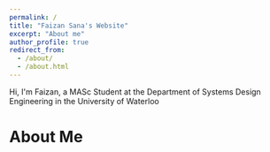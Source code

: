 ```yaml
---
permalink: /
title: "Faizan Sana's Website"
excerpt: "About me"
author_profile: true
redirect_from: 
  - /about/
  - /about.html
---
```


Hi, I'm Faizan, a MASc Student at the Department of Systems Design Engineering in the University of Waterloo

About Me
======
